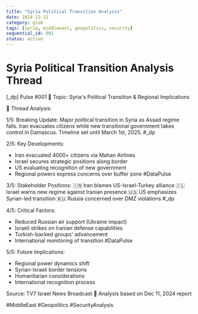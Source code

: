 ```yaml
---
title: "Syria Political Transition Analysis"
date: 2024-12-12
category: glob
tags: [syria, middleeast, geopolitics, security]
sequential_id: 001
status: active
---
```


# Syria Political Transition Analysis Thread

[_dp] Pulse #001
📍 Topic: Syria's Political Transition & Regional Implications

🧵 Thread Analysis:

1/5: Breaking Update: Major political transition in Syria as Assad regime falls. Iran evacuates citizens while new transitional government takes control in Damascus. Timeline set until March 1st, 2025. #_dp

2/5: Key Developments:
- Iran evacuated 4000+ citizens via Mahan Airlines
- Israel secures strategic positions along border
- US evaluating recognition of new government
- Regional powers express concerns over buffer zone #DataPulse

3/5: Stakeholder Positions:
🇮🇷 Iran blames US-Israel-Turkey alliance
🇮🇱 Israel warns new regime against Iranian presence
🇺🇸 US emphasizes Syrian-led transition
🇷🇺 Russia concerned over DMZ violations #_dp

4/5: Critical Factors:
- Reduced Russian air support (Ukraine impact)
- Israeli strikes on Iranian defense capabilities
- Turkish-backed groups' advancement
- International monitoring of transition #DataPulse

5/5: Future Implications:
- Regional power dynamics shift
- Syrian-Israeli border tensions
- Humanitarian considerations
- International recognition process

Source: TV7 Israel News Broadcast
🔗 Analysis based on Dec 11, 2024 report

#MiddleEast #Geopolitics #SecurityAnalysis